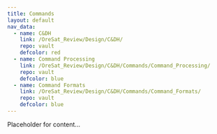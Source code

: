 ```yaml
---
title: Commands
layout: default
nav_data:
  - name: C&DH
    link: /OreSat_Review/Design/C&DH/
    repo: vault
    defcolor: red
  - name: Command Processing
    link: /OreSat_Review/Design/C&DH/Commands/Command_Processing/
    repo: vault
    defcolor: blue
  - name: Command Formats
    link: /OreSat_Review/Design/C&DH/Commands/Command_Formats/
    repo: vault
    defcolor: blue
---
```



Placeholder for content...
